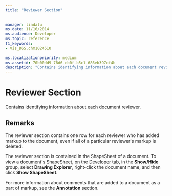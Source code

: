 ```yaml
---
title: "Reviewer Section"
 
 
manager: lindalu
ms.date: 11/16/2014
ms.audience: Developer
ms.topic: reference
f1_keywords:
- Vis_DSS.chm1024510
 
ms.localizationpriority: medium
ms.assetid: 70b00dd9-78d6-eb0f-b5c1-686eb397cf4b
description: "Contains identifying information about each document reviewer."
---
```


# Reviewer Section

Contains identifying information about each document reviewer.
  
## Remarks

The reviewer section contains one row for each reviewer who has added markup to the document, even if all of a particular reviewer's markup is deleted. 
  
The reviewer section is contained in the ShapeSheet of a document. To view a document's ShapeSheet, on the [Developer](run-in-developer-mode-display-the-developer-tab.md) tab, in the **Show/Hide** group, select **Drawing Explorer**, right-click the document name, and then click **Show ShapeSheet**. 
  
For more information about comments that are added to a document as a part of markup, see the **Annotation** section. 
  

